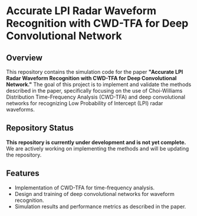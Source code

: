 # Accurate LPI Radar Waveform Recognition with CWD-TFA for Deep Convolutional Network

## Overview
This repository contains the simulation code for the paper **"Accurate LPI Radar Waveform Recognition with CWD-TFA for Deep Convolutional Network."** The goal of this project is to implement and validate the methods described in the paper, specifically focusing on the use of Choi-Williams Distribution Time-Frequency Analysis (CWD-TFA) and deep convolutional networks for recognizing Low Probability of Intercept (LPI) radar waveforms.

## Repository Status
**This repository is currently under development and is not yet complete.** We are actively working on implementing the methods and will be updating the repository.

## Features
- Implementation of CWD-TFA for time-frequency analysis.
- Design and training of deep convolutional networks for waveform recognition.
- Simulation results and performance metrics as described in the paper.



